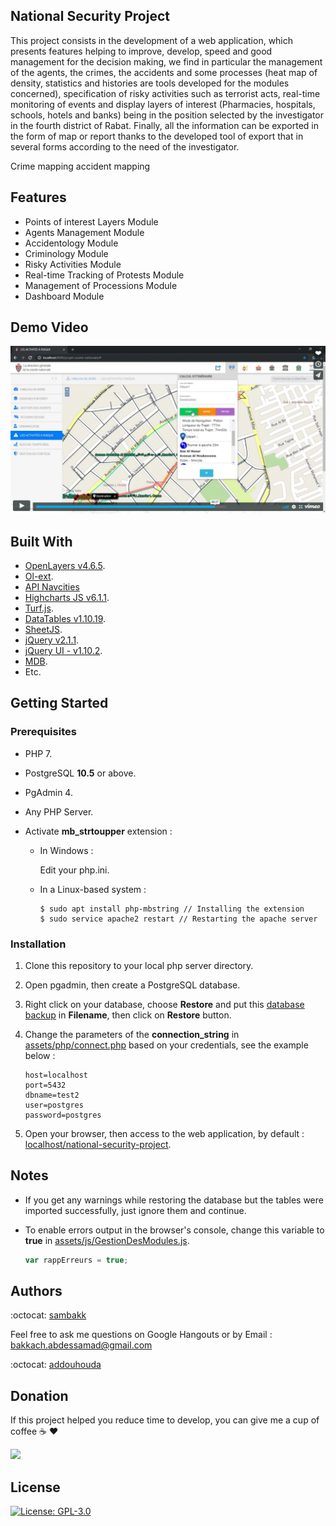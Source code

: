 ## National Security Project

This project consists in the development of a web application, which presents features helping to improve, develop, speed and good management for the decision making, we find in particular the management of the agents, the crimes, the accidents and some processes (heat map of density, statistics and histories are tools developed for the modules concerned), specification of risky activities such as terrorist acts, real-time monitoring of events and display layers of interest (Pharmacies, hospitals, schools, hotels and banks) being in the position selected by the investigator in the fourth district of Rabat.
Finally, all the information can be exported in the form of map or report thanks to the developed tool of export that in several forms according to the need of the investigator.

Crime mapping
accident mapping

## Features

- Points of interest Layers Module
- Agents Management Module
- Accidentology Module
- Criminology Module
- Risky Activities Module
- Real-time Tracking of Protests Module
- Management of Processions Module
- Dashboard Module

## Demo Video

[![](demo/images/thumbnail.png)](https://player.vimeo.com/video/350945354?autoplay=true)


## Built With

- [OpenLayers v4.6.5](https://openlayers.org/en/v4.6.5/apidoc/).
- [Ol-ext](https://viglino.github.io/ol-ext/).
- [API Navcities](http://www.navcities.com/site/documentation/index.html)
- [Highcharts JS v6.1.1](https://www.highcharts.com/blog/download/).
- [Turf.js](http://turfjs.org/getting-started).
- [DataTables v1.10.19](https://cdn.datatables.net/1.10.19/).
- [SheetJS](http://sheetjs.com/).
- [jQuery v2.1.1](https://code.jquery.com/jquery/).
- [jQuery UI - v1.10.2](https://jqueryui.com/download/all/).
- [MDB](https://mdbootstrap.com/docs/jquery/getting-started/download/).
- Etc.

## Getting Started

### Prerequisites
- PHP 7.
- PostgreSQL **10.5** or above.
- PgAdmin 4.
- Any PHP Server.
- Activate **mb_strtoupper** extension :

  - In Windows :
  
    Edit your php.ini.

  - In a Linux-based system :
  
    ```console
    $ sudo apt install php-mbstring // Installing the extension
    $ sudo service apache2 restart // Restarting the apache server
    ```

### Installation

1. Clone this repository to your local php server directory.
2. Open pgadmin, then create a PostgreSQL database.
3. Right click on your database, choose **Restore** and put this [database backup](https://github.com/samkach/projet-surete-nationale/blob/master/script_base_donnees/base_donnees_spatiale.backup) in **Filename**, then click on **Restore** button.
4. Change the parameters of the **connection_string** in [assets/php/connect.php](https://github.com/sambakk/national-security-project/blob/master/assets/php/connect.php) based on your credentials, see the example below :

    ```
    host=localhost
    port=5432
    dbname=test2
    user=postgres
    password=postgres
    ```
5. Open your browser, then access to the web application, by default : [localhost/national-security-project](http://localhost/national-security-project).

## Notes
- If you get any warnings while restoring the database but the tables were imported successfully, just ignore them and continue.

- To enable errors output in the browser's console, change this variable to **true** in [assets/js/GestionDesModules.js](https://github.com/sambakk/national-security-project/blob/master/assets/js/GestionDesModules.js).

    ```javascript
    var rappErreurs = true;
    ```

## Authors
:octocat: [sambakk](https://github.com/sambakk)

Feel free to ask me questions on Google Hangouts or by Email : bakkach.abdessamad@gmail.com

:octocat: [addouhouda](https://github.com/addouhouda)

## Donation
If this project helped you reduce time to develop, you can give me a cup of coffee :coffee: :heart:

[![](https://img.shields.io/badge/Paypal-Donate-red.svg)](http://paypal.me/sambakk)

## License

[![License: GPL-3.0](https://img.shields.io/badge/License-GPLv3-blue.svg)](https://github.com/sambakk/facade-3d-lidar-modeling/blob/master/LICENSE)    



